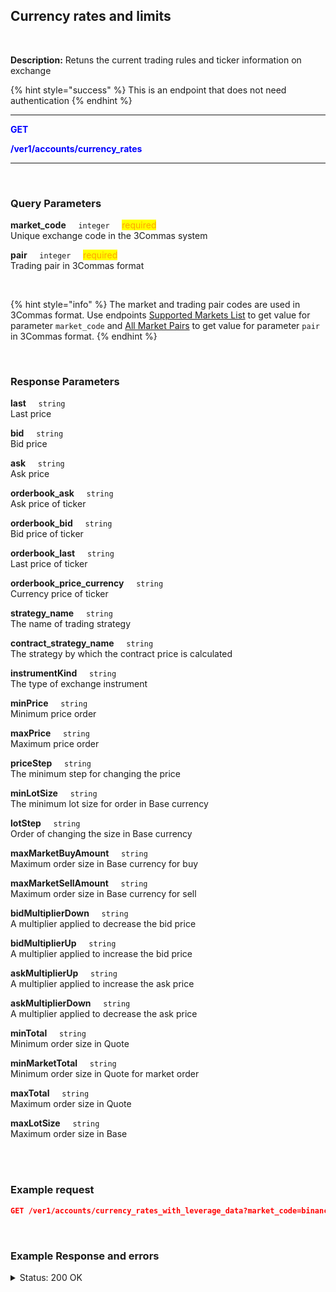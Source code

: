 ## Currency rates and limits<br>
<br>

**Description:** Retuns the current trading rules and ticker information on exchange<br>

{% hint style="success" %}
This is an endpoint that does not need authentication
{% endhint %}
<br>

-------- 

<mark style="color:blue;background-color:white"> **GET**

<mark style="color:blue;background-color:white"> **/ver1/accounts/currency_rates**

-------- 
<br>

### Query Parameters<br>

<p>
   <strong>market_code</strong>&nbsp;&nbsp;&nbsp;&nbsp;&nbsp;<code>integer</code>&nbsp;&nbsp;&nbsp;&nbsp;&nbsp;<mark style="color:orange">required</mark><br>
   Unique exchange code in the 3Commas system
</p>
<p>
   <strong>pair</strong>&nbsp;&nbsp;&nbsp;&nbsp;&nbsp;<code>integer</code>&nbsp;&nbsp;&nbsp;&nbsp;&nbsp;<mark style="color:orange">required</mark><br>
   Trading pair in 3Commas format
</p>
<br>

{% hint style="info" %}
The market and trading pair codes are used in 3Commas format. Use endpoints [Supported Markets List](/docs/Market%20data/Supported%20markets%20list.md) to get value for parameter <code>market_code</code> and [All Market Pairs](/docs/Market%20data/All%20market%20pairs.md) to get value for parameter <code>pair</code> in 3Commas format.
{% endhint %}

<br>

### Response Parameters<br>

<p>
   <strong>last</strong>&nbsp;&nbsp;&nbsp;&nbsp;&nbsp;<code>string</code><br>
   Last price
</p>
<p>
   <strong>bid</strong>&nbsp;&nbsp;&nbsp;&nbsp;&nbsp;<code>string</code><br>
   Bid price
</p>
<p>
   <strong>ask</strong>&nbsp;&nbsp;&nbsp;&nbsp;&nbsp;<code>string</code><br>
   Ask price
</p>
<p>
   <strong>orderbook_ask</strong>&nbsp;&nbsp;&nbsp;&nbsp;&nbsp;<code>string</code><br>
   Ask price of ticker
</p>
<p>
   <strong>orderbook_bid</strong>&nbsp;&nbsp;&nbsp;&nbsp;&nbsp;<code>string</code><br>
   Bid price of ticker
</p>
<p>
   <strong>orderbook_last</strong>&nbsp;&nbsp;&nbsp;&nbsp;&nbsp;<code>string</code><br>
   Last price of ticker
</p>
<p>
   <strong>orderbook_price_currency</strong>&nbsp;&nbsp;&nbsp;&nbsp;&nbsp;<code>string</code><br>
   Currency price of ticker
</p>
<p>
   <strong>strategy_name</strong>&nbsp;&nbsp;&nbsp;&nbsp;&nbsp;<code>string</code><br>
   The name of trading strategy
</p>
<p>
   <strong>contract_strategy_name</strong>&nbsp;&nbsp;&nbsp;&nbsp;&nbsp;<code>string</code><br>
   The strategy by which the contract price is calculated
</p>
<p>
   <strong>instrumentKind</strong>&nbsp;&nbsp;&nbsp;&nbsp;&nbsp;<code>string</code><br>
   The type of exchange instrument
</p>
<p>
   <strong>minPrice</strong>&nbsp;&nbsp;&nbsp;&nbsp;&nbsp;<code>string</code><br>
   Minimum price order
</p>
<p>
   <strong>maxPrice</strong>&nbsp;&nbsp;&nbsp;&nbsp;&nbsp;<code>string</code><br>
   Maximum price order
</p>
<p>
   <strong>priceStep</strong>&nbsp;&nbsp;&nbsp;&nbsp;&nbsp;<code>string</code><br>
   The minimum step for changing the price
</p>
<p>
   <strong>minLotSize</strong>&nbsp;&nbsp;&nbsp;&nbsp;&nbsp;<code>string</code><br>
   The minimum lot size for order in Base currency
</p>
<p>
   <strong>lotStep</strong>&nbsp;&nbsp;&nbsp;&nbsp;&nbsp;<code>string</code><br>
   Order of changing the size in Base currency
</p>
<p>
   <strong>maxMarketBuyAmount</strong>&nbsp;&nbsp;&nbsp;&nbsp;&nbsp;<code>string</code><br>
   Maximum order size in Base currency for buy
</p>
<p>
   <strong>maxMarketSellAmount</strong>&nbsp;&nbsp;&nbsp;&nbsp;&nbsp;<code>string</code><br>
   Maximum order size in Base currency for sell
</p>
<p>
   <strong>bidMultiplierDown</strong>&nbsp;&nbsp;&nbsp;&nbsp;&nbsp;<code>string</code><br>
   A multiplier applied to decrease the bid price
</p>
<p>
   <strong>bidMultiplierUp</strong>&nbsp;&nbsp;&nbsp;&nbsp;&nbsp;<code>string</code><br>
   A multiplier applied to increase the bid price
</p>
<p>
   <strong>askMultiplierUp</strong>&nbsp;&nbsp;&nbsp;&nbsp;&nbsp;<code>string</code><br>
   A multiplier applied to increase the ask price
</p>
<p>
   <strong>askMultiplierDown</strong>&nbsp;&nbsp;&nbsp;&nbsp;&nbsp;<code>string</code><br>
   A multiplier applied to decrease the ask price
</p>
<p>
   <strong>minTotal</strong>&nbsp;&nbsp;&nbsp;&nbsp;&nbsp;<code>string</code><br>
   Minimum order size in Quote
</p>
<p>
   <strong>minMarketTotal</strong>&nbsp;&nbsp;&nbsp;&nbsp;&nbsp;<code>string</code><br>
   Minimum order size in Quote for market order
</p>
<p>
   <strong>maxTotal</strong>&nbsp;&nbsp;&nbsp;&nbsp;&nbsp;<code>string</code><br>
   Maximum order size in Quote
</p>
<p>
   <strong>maxLotSize</strong>&nbsp;&nbsp;&nbsp;&nbsp;&nbsp;<code>string</code><br>
   Maximum order size in Base
</p>
<br>
<br>

### Example request<br>

```json
GET /ver1/accounts/currency_rates_with_leverage_data?market_code=binance&pair=BTC_ETH
```
<br>

### Example Response and errors<br>
<details>
<summary>Status: 200 OK</summary><br>

```json
{
  "last": "63802.44",
  "bid": "63802.44",
  "ask": "63802.45",
  "orderbook_ask": "63802.45",
  "orderbook_bid": "63802.44",
  "orderbook_last": "63802.44",
  "orderbook_price_currency": "USDT",
  "strategy_name": "orderbook_price",
  "contract_strategy_name": "orderbook_price",
  "instrumentKind": "spot",
  "minPrice": "0.01",
  "maxPrice": "1000000.0",
  "priceStep": "0.01",
  "minLotSize": "0.00001",
  "lotStep": "0.00001",
  "maxMarketBuyAmount": "121.22278732",
  "maxMarketSellAmount": "121.22278732",
  "bidMultiplierDown": "0.2",
  "bidMultiplierUp": "5.0",
  "askMultiplierUp": "5.0",
  "askMultiplierDown": "0.2",
  "minTotal": "5.0",
  "minMarketTotal": "5.0",
  "maxTotal": "9000000.0",
  "maxLotSize": "9000.0"
}
```
<details>